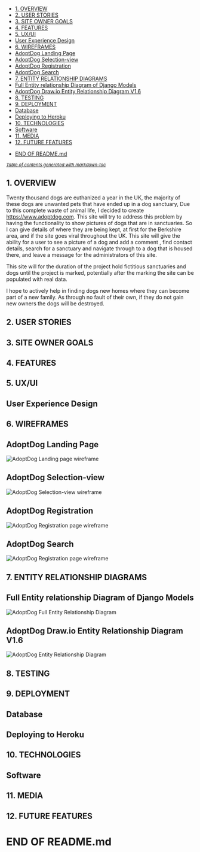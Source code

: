   * [1. OVERVIEW](#1-overview)
  * [2. USER STORIES](#2-user-stories)
  * [3. SITE OWNER GOALS](#3-site-owner-goals)
  * [4. FEATURES](#4-features)
  * [5. UX/UI](#5-ux-ui)
  * [User Experience Design](#user-experience-design)
  * [6. WIREFRAMES](#6-wireframes)
  * [AdoptDog Landing Page](#adoptdog-landing-page)
  * [AdoptDog Selection-view](#adoptdog-selection-view)
  * [AdoptDog Registration](#adoptdog-registration)
  * [AdoptDog Search](#adoptdog-search)
  * [7. ENTITY RELATIONSHIP DIAGRAMS](#7-entity-relationship-diagrams)
  * [Full Entity relationship Diagram of Django Models](#full-entity-relationship-diagram-of-django-models)
  * [AdoptDog Draw.io Entity Relationship Diagram V1.6](#adoptdog-drawio-entity-relationship-diagram-v16)
  * [8. TESTING](#8-testing)
  * [9. DEPLOYMENT](#9-deployment)
  * [Database](#database)
  * [Deploying to Heroku](#deploying-to-heroku)
  * [10. TECHNOLOGIES](#10-technologies)
  * [Software](#software)
  * [11. MEDIA](#11-media)
  * [12. FUTURE FEATURES](#12-future-features)
- [END OF README.md](#end-of-readmemd)

<small><i><a href='http://ecotrust-canada.github.io/markdown-toc/'>Table of contents generated with markdown-toc</a></i></small>

## 1. OVERVIEW

Twenty thousand dogs are euthanized a year in the UK,  the majority of these dogs are unwanted pets that have ended up in a dog sanctuary,  Due to this complete waste of animal life, I decided to create https://www.adoptdog.com.  This site will try to address this problem by having the functionality to show pictures of dogs that are in sanctuaries.  So I can give details of where they are being kept,  at first for the Berkshire area, and if the site goes viral throughout the UK.  This site will give the ability for a user to see a picture of a dog and add a comment , find contact details, search for a sanctuary and navigate through to a dog that is housed there, and leave a message for the administrators of this site.

This site will for the duration of the project hold fictitious sanctuaries and dogs until the project is marked,  potentially after the marking the site can be populated with real data.

I hope to actively help in finding dogs new homes where they can become part of a new family.  As through no fault of their own, if they do not gain new owners the dogs will be destroyed. 

## 2. USER STORIES

## 3. SITE OWNER GOALS



## 4. FEATURES

## 5. UX/UI

## User Experience Design

## 6. WIREFRAMES

## AdoptDog Landing Page

<div>
<img src="documentation/wireframes/adoptdog-landingpage.webp" alt="AdoptDog Landing page wireframe">
</div>

## AdoptDog Selection-view

<div>
<img src="documentation/wireframes/adoptdog-selection-view.webp" alt="AdoptDog Selection-view wireframe">
</div>

## AdoptDog Registration

<div>
<img src="documentation/wireframes/adoptdog-registration.webp" alt="AdoptDog Registration page wireframe">
</div>

## AdoptDog Search

<div>
<img src="documentation/wireframes/adoptdog-search.webp" alt="AdoptDog Registration page wireframe">
</div>

## 7. ENTITY RELATIONSHIP DIAGRAMS

## Full Entity relationship Diagram of Django Models

<div>
<img src="documentation/diagrams/erd_models.webp" alt="AdoptDog Full Entity Relationship Diagram">
</div>


## AdoptDog Draw.io Entity Relationship Diagram V1.6
<div>
<img src="documentation/diagrams/adoptdog-erd_1.6.webp" alt="AdoptDog Entity Relationship Diagram">
</div>

## 8. TESTING

## 9. DEPLOYMENT

## Database

## Deploying to Heroku

## 10. TECHNOLOGIES

## Software

## 11. MEDIA

## 12. FUTURE FEATURES

# END OF README.md